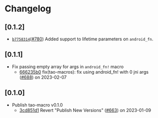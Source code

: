 # Changelog

## \[0.1.2]

- [`b7758314`](https://github.com/tauri-apps/tao/commit/b7758314abf8c6916c865d9b31eea5bd17b2fe16)([#780](https://github.com/tauri-apps/tao/pull/780)) Added support to lifetime parameters on `android_fn`.

## \[0.1.1]

- Fix passing empty array for args in `android_fn!` macro
  - [666235b0](https://github.com/tauri-apps/tao/commit/666235b0e1fce0ca286c194aa75422021a6f0c4b) fix(tao-macros): fix using android_fn! with 0 jni args ([#688](https://github.com/tauri-apps/tao/pull/688)) on 2023-02-07

## \[0.1.0]

- Publish tao-macro v0.1.0
  - [3cd851d1](https://github.com/tauri-apps/tao/commit/3cd851d14126c305964b957eeb4f9ed0011d96cb) Revert "Publish New Versions" ([#663](https://github.com/tauri-apps/tao/pull/663)) on 2023-01-09
